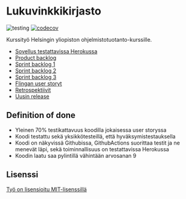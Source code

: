 # Lukuvinkkikirjasto

![testing](https://github.com/hhautajarvi/Ohtuminiprojekti/actions/workflows/main.yml/badge.svg)
[![codecov](https://codecov.io/gh/hhautajarvi/Ohtuminiprojekti/branch/master/graph/badge.svg?token=5CCL9IZFNO)](https://codecov.io/gh/hhautajarvi/Ohtuminiprojekti)

Kurssityö Helsingin yliopiston ohjelmistotuotanto-kurssille.

* [Sovellus testattavissa Herokussa](http://ohtu22-miniprojekti.herokuapp.com/)
* [Product backlog](https://docs.google.com/spreadsheets/d/1LjiLqfzKAxbSqKGUekv8m1LyQUo8m6ogEYdo0RVK2Xs/edit#gid=0)
* [Sprint backlog 1](https://docs.google.com/spreadsheets/d/1LjiLqfzKAxbSqKGUekv8m1LyQUo8m6ogEYdo0RVK2Xs/edit#gid=78284417)
* [Sprint backlog 2](https://docs.google.com/spreadsheets/d/1LjiLqfzKAxbSqKGUekv8m1LyQUo8m6ogEYdo0RVK2Xs/edit#gid=1975663807)
* [Sprint backlog 3](https://docs.google.com/spreadsheets/d/1LjiLqfzKAxbSqKGUekv8m1LyQUo8m6ogEYdo0RVK2Xs/edit#gid=1766966394)
* [Flingan user storyt](https://edu.flinga.fi/s/EAL3A5M)
* [Retrospektiivit](https://edu.flinga.fi/s/EG4Y7MS)
* [Uusin release](https://github.com/hhautajarvi/Ohtuminiprojekti/releases/tag/viikko3)

## Definition of done

* Yleinen 70% testikattavuus koodilla jokaisessa user storyssa
* Koodi testattu sekä yksikkötesteillä, että hyväksymistestauksella
* Koodi on näkyvissä Githubissa, GithubActions suorittaa testit ja ne menevät läpi, sekä toiminnallisuus on testattavissa Herokussa
* Koodin laatu saa pylintillä vähintään arvosanan 9

## Lisenssi

[Työ on lisensioitu MIT-lisenssillä](https://github.com/hhautajarvi/Ohtuminiprojekti/blob/master/LICENSE.md)
